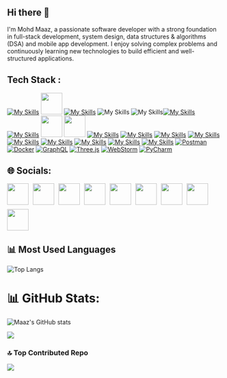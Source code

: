 ## Hi there 👋

I'm Mohd Maaz, a passionate software developer with a strong foundation in full-stack development, system design, data structures & algorithms (DSA) and mobile app development. I enjoy solving complex problems and continuously learning new technologies to build efficient and well-structured applications.





## Tech Stack :
[![My Skills](https://skillicons.dev/icons?i=py)](https://skillicons.dev) <img src="https://github.com/0maaz-01/Alaikoo_PDF_Reader_and_Editor./blob/main/Images/dsa.jpg" width="50" height="50">  [![My Skills](https://skillicons.dev/icons?i=js)](https://skillicons.dev) 
![My Skills](https://skillicons.dev/icons?i=html) ![My Skills](https://skillicons.dev/icons?i=css)[![My Skills](https://skillicons.dev/icons?i=figma)](https://skillicons.dev)
[![My Skills](https://skillicons.dev/icons?i=nodejs)](https://skillicons.dev) <img src="https://github.com/0maaz-01/Alaikoo_PDF_Reader_and_Editor./blob/main/Images/Native.png" width="50" height="50"> <img src="https://github.com/0maaz-01/Alaikoo_PDF_Reader_and_Editor./blob/main/Images/React.png" width="50" height="50">
[![My Skills](https://skillicons.dev/icons?i=express)](https://skillicons.dev)
[![My Skills](https://skillicons.dev/icons?i=mongodb)](https://skillicons.dev)
[![My Skills](https://skillicons.dev/icons?i=fastapi)](https://skillicons.dev)
[![My Skills](https://skillicons.dev/icons?i=vercel)](https://skillicons.dev)
[![My Skills](https://skillicons.dev/icons?i=git)](https://skillicons.dev)
[![My Skills](https://skillicons.dev/icons?i=github)](https://skillicons.dev)
[![My Skills](https://skillicons.dev/icons?i=anaconda)](https://skillicons.dev)
[![My Skills](https://skillicons.dev/icons?i=opencv)](https://skillicons.dev)
[![My Skills](https://skillicons.dev/icons?i=vscode)](https://skillicons.dev)
[![Postman](https://skillicons.dev/icons?i=postman)](https://skillicons.dev)
[![Docker](https://skillicons.dev/icons?i=docker)](https://skillicons.dev)
[![GraphQL](https://skillicons.dev/icons?i=graphql)](https://skillicons.dev)
[![Three.js](https://skillicons.dev/icons?i=threejs)](https://skillicons.dev)
[![WebStorm](https://skillicons.dev/icons?i=webstorm)](https://skillicons.dev)
[![PyCharm](https://skillicons.dev/icons?i=pycharm)](https://skillicons.dev)





## 🌐 Socials:

<div style="display: flex; flex-wrap: wrap; gap: 10px; align-items: center;">
  <a href="https://leetcode.com/u/_maaz_1/">
    <img src="https://github.com/0maaz-01/Alaikoo_PDF_Reader_and_Editor./blob/main/Images/New%20folder%20(2)/LeetCode.png" width="50" height="50">
  </a>
  <a href="https://codeforces.com/profile/_.maaz._1">
    <img src="https://github.com/0maaz-01/Alaikoo_PDF_Reader_and_Editor./blob/main/Images/New%20folder%20(2)/CodeForces.png" width="50" height="50">
  </a>
  <a href="https://skillicons.dev">
    <img src="https://skillicons.dev/icons?i=linkedin" width="50" height="50">
  </a>
  <a href="https://skillicons.dev">
    <img src="https://skillicons.dev/icons?i=gmail" width="50" height="50">
  </a>
  <a href="https://www.instagram.com/_.maaz._1?igsh=eG5zeXN1NDhoc25y">
    <img src="https://skillicons.dev/icons?i=instagram" width="50" height="50">
  </a>
  <a href="https://x.com/@1_maaz_1">
    <img src="https://github.com/0maaz-01/Alaikoo_PDF_Reader_and_Editor./blob/main/Images/New%20folder%20(2)/X.png" width="50" height="50">
  </a>
  <a href="https://www.youtube.com/@TheUltimateCoder-g2q">
    <img src="https://github.com/0maaz-01/Alaikoo_PDF_Reader_and_Editor./blob/main/Images/New%20folder%20(2)/Youtube.png" width="50" height="50">
  </a>
  <a href="https://www.threads.net/@_.maaz._1">
    <img src="https://github.com/0maaz-01/Alaikoo_PDF_Reader_and_Editor./blob/main/Images/New%20folder%20(2)/Thread.png" width="50" height="50">
  </a>
  <a href="https://www.youtube.com/@TheUltimateCoder-g2q">
    <img src="https://github.com/0maaz-01/Alaikoo_PDF_Reader_and_Editor./blob/main/Images/New%20folder%20(2)/Facebook.png" width="50" height="50">
  </a>
</div>


## 📊 Most Used Languages
![Top Langs](https://github-readme-stats.vercel.app/api/top-langs/?username=0maaz-01&layout=compact&theme=radical)




# 📊 GitHub Stats:
![Maaz's GitHub stats](https://github-readme-stats.vercel.app/api?username=0maaz-01&show_icons=true&theme=radical)

![](https://github-readme-streak-stats.herokuapp.com/?user=0maaz-01&theme=dark&hide_border=false)<br/>

### 🔝 Top Contributed Repo
![](https://github-contributor-stats.vercel.app/api?username=0maaz-01&limit=5&theme=dark&combine_all_yearly_contributions=true)



